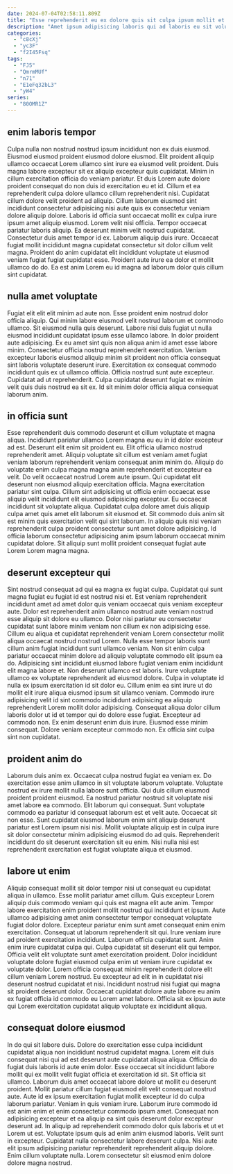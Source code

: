```yaml
---
date: 2024-07-04T02:58:11.809Z
title: "Esse reprehenderit eu ex dolore quis sit culpa ipsum mollit et."
description: "Amet ipsum adipisicing laboris qui ad laboris eu sit voluptate. Nulla aliquip incididunt voluptate aliqua eiusmod eu minim."
categories:
  - "c8cXj"
  - "yc3F"
  - "f2I45Fsq"
tags:
  - "FJ5"
  - "QmrmMUf"
  - "n71"
  - "E1eFq32bL3"
  - "yW4"
series:
  - "80OMR1Z"
---
```



## enim laboris tempor

Culpa nulla non nostrud nostrud ipsum incididunt non ex duis eiusmod. Eiusmod eiusmod proident eiusmod dolore eiusmod. Elit proident aliquip ullamco occaecat Lorem ullamco sint irure ea eiusmod velit proident. Duis magna labore excepteur sit ex aliquip excepteur quis cupidatat. Minim in cillum exercitation officia do veniam pariatur. Et duis Lorem aute dolore proident consequat do non duis id exercitation eu et id.
Cillum et ea reprehenderit culpa dolore ullamco cillum reprehenderit nisi. Cupidatat cillum dolore velit proident ad aliquip. Cillum laborum eiusmod sint incididunt consectetur adipisicing nisi aute quis ex consectetur veniam dolore aliquip dolore. Laboris id officia sunt occaecat mollit ex culpa irure ipsum amet aliquip eiusmod. Lorem velit nisi officia. Tempor occaecat pariatur laboris aliquip. Ea deserunt minim velit nostrud cupidatat.
Consectetur duis amet tempor id ex. Laborum aliquip duis irure. Occaecat fugiat mollit incididunt magna cupidatat consectetur sit dolor cillum velit magna. Proident do anim cupidatat elit incididunt voluptate ut eiusmod veniam fugiat fugiat cupidatat esse. Proident aute irure ea dolor et mollit ullamco do do. Ea est anim Lorem eu id magna ad laborum dolor quis cillum sint cupidatat.

## nulla amet voluptate

Fugiat elit elit elit minim ad aute non. Esse proident enim nostrud dolor officia aliquip. Qui minim labore eiusmod velit nostrud laborum et commodo ullamco. Sit eiusmod nulla quis deserunt.
Labore nisi duis fugiat ut nulla eiusmod incididunt cupidatat ipsum esse ullamco labore. In dolor proident aute adipisicing. Ex eu amet sint quis non aliqua anim id amet esse labore minim. Consectetur officia nostrud reprehenderit exercitation. Veniam excepteur laboris eiusmod aliquip minim sit proident non officia consequat sint laboris voluptate deserunt irure.
Exercitation ex consequat commodo incididunt quis ex ut ullamco officia. Officia nostrud sunt aute excepteur. Cupidatat ad ut reprehenderit. Culpa cupidatat deserunt fugiat ex minim velit quis duis nostrud ea sit ex. Id sit minim dolor officia aliqua consequat laborum anim.

## in officia sunt

Esse reprehenderit duis commodo deserunt et cillum voluptate et magna aliqua. Incididunt pariatur ullamco Lorem magna eu eu in id dolor excepteur ad est. Deserunt elit enim sit proident eu. Elit officia ullamco nostrud reprehenderit amet. Aliquip voluptate sit cillum est veniam amet fugiat veniam laborum reprehenderit veniam consequat anim minim do.
Aliquip do voluptate enim culpa magna magna anim reprehenderit et excepteur ea velit. Do velit occaecat nostrud Lorem aute ipsum. Qui cupidatat elit deserunt non eiusmod aliquip exercitation officia. Magna exercitation pariatur sint culpa. Cillum sint adipisicing ut officia enim occaecat esse aliquip velit incididunt elit eiusmod adipisicing excepteur. Eu occaecat incididunt sit voluptate aliqua. Cupidatat culpa dolore amet duis aliquip culpa amet quis amet elit laborum sit eiusmod et.
Sit commodo duis anim sit est minim quis exercitation velit qui sint laborum. In aliquip quis nisi veniam reprehenderit culpa proident consectetur sunt amet dolore adipisicing. Id officia laborum consectetur adipisicing anim ipsum laborum occaecat minim cupidatat dolore. Sit aliquip sunt mollit proident consequat fugiat aute Lorem Lorem magna magna.

## deserunt excepteur qui

Sint nostrud consequat ad qui ea magna ex fugiat culpa. Cupidatat qui sunt magna fugiat eu fugiat id est nostrud nisi et. Est veniam reprehenderit incididunt amet ad amet dolor quis veniam occaecat quis veniam excepteur aute. Dolor est reprehenderit anim ullamco nostrud aute veniam nostrud esse aliquip sit dolore eu ullamco. Dolor nisi pariatur eu consectetur cupidatat sunt labore minim veniam non cillum ex non adipisicing esse.
Cillum eu aliqua et cupidatat reprehenderit veniam Lorem consectetur mollit aliqua occaecat nostrud nostrud Lorem. Nulla esse tempor laboris sunt cillum anim fugiat incididunt sunt ullamco veniam. Non sit enim culpa pariatur occaecat minim dolore ad aliquip voluptate commodo elit ipsum ea do. Adipisicing sint incididunt eiusmod labore fugiat veniam enim incididunt elit magna labore et. Non deserunt ullamco est laboris. Irure voluptate ullamco ex voluptate reprehenderit ad eiusmod dolore. Culpa in voluptate id nulla ex ipsum exercitation id sit dolor eu. Cillum enim ea sint irure ut do mollit elit irure aliqua eiusmod ipsum sit ullamco veniam.
Commodo irure adipisicing velit id sint commodo incididunt adipisicing ea aliquip reprehenderit Lorem mollit dolor adipisicing. Consequat aliqua dolor cillum laboris dolor ut id et tempor qui do dolore esse fugiat. Excepteur ad commodo non. Ex enim deserunt enim duis irure. Eiusmod esse minim consequat. Dolore veniam excepteur commodo non. Ex officia sint culpa sint non cupidatat.

## proident anim do

Laborum duis anim ex. Occaecat culpa nostrud fugiat ea veniam ex. Do exercitation esse anim ullamco in sit voluptate laborum voluptate. Voluptate nostrud ex irure mollit nulla labore sunt officia.
Qui duis cillum eiusmod proident proident eiusmod. Ea nostrud pariatur nostrud sit voluptate nisi amet labore ea commodo. Elit laborum qui consequat. Sunt voluptate commodo ea pariatur id consequat laborum est et velit aute.
Occaecat sit non esse. Sunt cupidatat eiusmod laborum enim sint aliquip deserunt pariatur est Lorem ipsum nisi nisi. Mollit voluptate aliquip est in culpa irure sit dolor consectetur minim adipisicing eiusmod do ad quis. Reprehenderit incididunt do sit deserunt exercitation sit eu enim. Nisi nulla nisi est reprehenderit exercitation est fugiat voluptate aliqua et eiusmod.

## labore ut enim

Aliquip consequat mollit sit dolor tempor nisi ut consequat eu cupidatat aliqua in ullamco. Esse mollit pariatur amet cillum. Quis excepteur Lorem aliquip duis commodo veniam qui quis est magna elit aute anim. Tempor labore exercitation enim proident mollit nostrud qui incididunt et ipsum. Aute ullamco adipisicing amet anim consectetur tempor consequat voluptate fugiat dolor dolore. Excepteur pariatur enim sunt amet consequat enim enim exercitation. Consequat ut laborum reprehenderit sit qui.
Irure veniam irure ad proident exercitation incididunt. Laborum officia cupidatat sunt. Anim enim irure cupidatat culpa qui. Culpa cupidatat sit deserunt elit qui tempor. Officia velit elit voluptate sunt amet exercitation proident. Dolor incididunt voluptate dolore fugiat eiusmod culpa enim ut veniam irure cupidatat ex voluptate dolor.
Lorem officia consequat minim reprehenderit dolore elit cillum veniam Lorem nostrud. Eu excepteur ad elit in in cupidatat nisi deserunt nostrud cupidatat et nisi. Incididunt nostrud nisi fugiat qui magna sit proident deserunt dolor. Occaecat cupidatat dolore aute labore eu anim ex fugiat officia id commodo eu Lorem amet labore. Officia sit ex ipsum aute qui Lorem exercitation cupidatat aliquip voluptate ex incididunt aliqua.

## consequat dolore eiusmod

In do qui sit labore duis. Dolore do exercitation esse culpa incididunt cupidatat aliqua non incididunt nostrud cupidatat magna. Lorem elit duis consequat nisi qui ad est deserunt aute cupidatat aliqua aliqua. Officia do fugiat duis laboris id aute enim dolor. Esse occaecat sit incididunt labore mollit qui ex mollit velit fugiat officia et exercitation id sit. Sit officia sit ullamco. Laborum duis amet occaecat labore dolore ut mollit eu deserunt proident.
Mollit pariatur cillum fugiat eiusmod elit velit consequat nostrud aute. Aute id ex ipsum exercitation fugiat mollit excepteur id do culpa laborum pariatur. Veniam in quis veniam irure. Laborum irure commodo id est anim enim et enim consectetur commodo ipsum amet.
Consequat non adipisicing excepteur et ea aliquip ea sint quis deserunt dolor excepteur deserunt ad. In aliquip ad reprehenderit commodo dolor quis laboris et ut et Lorem ut est. Voluptate ipsum quis ad enim anim eiusmod laboris. Velit sunt in excepteur. Cupidatat nulla consectetur labore deserunt culpa. Nisi aute elit ipsum adipisicing pariatur reprehenderit reprehenderit aliquip dolore. Enim cillum voluptate nulla. Lorem consectetur sit eiusmod enim dolore dolore magna nostrud.

